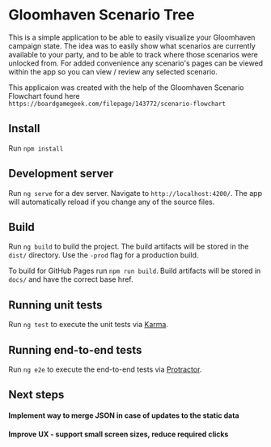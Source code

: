 # Gloomhaven Scenario Tree

This is a simple application to be able to easily visualize your Gloomhaven campaign state. The idea was to easily show what scenarios are currently available to your party, and to be able to track where those scenarios were unlocked from. For added convenience any scenario's pages can be viewed within the app so you can view / review any selected scenario. 

This applicaion was created with the help of the Gloomhaven Scenario Flowchart found here `https://boardgamegeek.com/filepage/143772/scenario-flowchart`

## Install

Run `npm install`

## Development server

Run `ng serve` for a dev server. Navigate to `http://localhost:4200/`. The app will automatically reload if you change any of the source files.

## Build

Run `ng build` to build the project. The build artifacts will be stored in the `dist/` directory. Use the `-prod` flag for a production build.

To build for GitHub Pages run `npm run build`. Build artifacts will be stored in `docs/` and have the correct base href.

## Running unit tests

Run `ng test` to execute the unit tests via [Karma](https://karma-runner.github.io).

## Running end-to-end tests

Run `ng e2e` to execute the end-to-end tests via [Protractor](http://www.protractortest.org/).

## Next steps

#### Implement way to merge JSON in case of updates to the static data
#### Improve UX - support small screen sizes, reduce required clicks
